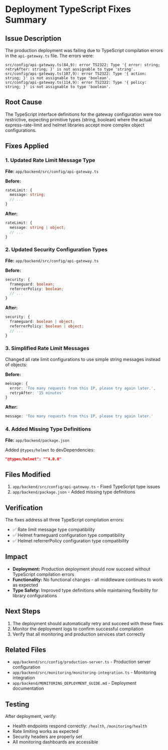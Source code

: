 # Deployment TypeScript Fixes Summary

## Issue Description
The production deployment was failing due to TypeScript compilation errors in the `api-gateway.ts` file. The errors were:

```
src/config/api-gateway.ts(84,9): error TS2322: Type '{ error: string; retryAfter: string; }' is not assignable to type 'string'.
src/config/api-gateway.ts(107,9): error TS2322: Type '{ action: string; }' is not assignable to type 'boolean'.
src/config/api-gateway.ts(114,9): error TS2322: Type '{ policy: string; }' is not assignable to type 'boolean'.
```

## Root Cause
The TypeScript interface definitions for the gateway configuration were too restrictive, expecting primitive types (string, boolean) where the actual express-rate-limit and helmet libraries accept more complex object configurations.

## Fixes Applied

### 1. Updated Rate Limit Message Type
**File:** `app/backend/src/config/api-gateway.ts`

**Before:**
```typescript
rateLimit: {
  message: string;
  // ...
}
```

**After:**
```typescript
rateLimit: {
  message: string | object;
  // ...
}
```

### 2. Updated Security Configuration Types
**File:** `app/backend/src/config/api-gateway.ts`

**Before:**
```typescript
security: {
  frameguard: boolean;
  referrerPolicy: boolean;
  // ...
}
```

**After:**
```typescript
security: {
  frameguard: boolean | object;
  referrerPolicy: boolean | object;
  // ...
}
```

### 3. Simplified Rate Limit Messages
Changed all rate limit configurations to use simple string messages instead of objects:

**Before:**
```typescript
message: {
  error: 'Too many requests from this IP, please try again later.',
  retryAfter: '15 minutes'
}
```

**After:**
```typescript
message: 'Too many requests from this IP, please try again later.'
```

### 4. Added Missing Type Definitions
**File:** `app/backend/package.json`

Added `@types/helmet` to devDependencies:
```json
"@types/helmet": "^4.0.0"
```

## Files Modified
1. `app/backend/src/config/api-gateway.ts` - Fixed TypeScript type issues
2. `app/backend/package.json` - Added missing type definitions

## Verification
The fixes address all three TypeScript compilation errors:
- ✅ Rate limit message type compatibility
- ✅ Helmet frameguard configuration type compatibility  
- ✅ Helmet referrerPolicy configuration type compatibility

## Impact
- **Deployment:** Production deployment should now succeed without TypeScript compilation errors
- **Functionality:** No functional changes - all middleware continues to work as expected
- **Type Safety:** Improved type definitions while maintaining flexibility for library configurations

## Next Steps
1. The deployment should automatically retry and succeed with these fixes
2. Monitor the deployment logs to confirm successful compilation
3. Verify that all monitoring and production services start correctly

## Related Files
- `app/backend/src/config/production-server.ts` - Production server configuration
- `app/backend/src/monitoring/monitoring-integration.ts` - Monitoring integration
- `app/backend/MONITORING_DEPLOYMENT_GUIDE.md` - Deployment documentation

## Testing
After deployment, verify:
- Health endpoints respond correctly: `/health`, `/monitoring/health`
- Rate limiting works as expected
- Security headers are properly set
- All monitoring dashboards are accessible